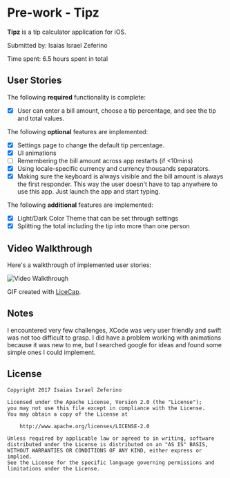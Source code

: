 # Pre-work - Tipz

**Tipz** is a tip calculator application for iOS.

Submitted by: Isaias Israel Zeferino

Time spent: 6.5 hours spent in total

## User Stories

The following **required** functionality is complete:

* [X] User can enter a bill amount, choose a tip percentage, and see the tip and total values.

The following **optional** features are implemented:
* [X] Settings page to change the default tip percentage.
* [X] UI animations
* [ ] Remembering the bill amount across app restarts (if <10mins)
* [X] Using locale-specific currency and currency thousands separators.
* [X] Making sure the keyboard is always visible and the bill amount is always the first responder. This way the user doesn't have to tap anywhere to use this app. Just launch the app and start typing.

The following **additional** features are implemented:

- [X] Light/Dark Color Theme that can be set through settings
- [X] Splitting the total including the tip into more than one person 

## Video Walkthrough 

Here's a walkthrough of implemented user stories:

<img src='https://imgur.com/KGozHiS.gif' title='Video Walkthrough' width='' alt='Video Walkthrough' />

GIF created with [LiceCap](http://www.cockos.com/licecap/).

## Notes

I encountered very few challenges, XCode was very user friendly and swift was not too difficult to grasp. I did have a problem working with animations because it was new to me, but I searched google for ideas and found some simple ones I could implement. 

## License

    Copyright 2017 Isaias Israel Zeferino

    Licensed under the Apache License, Version 2.0 (the "License");
    you may not use this file except in compliance with the License.
    You may obtain a copy of the License at

        http://www.apache.org/licenses/LICENSE-2.0

    Unless required by applicable law or agreed to in writing, software
    distributed under the License is distributed on an "AS IS" BASIS,
    WITHOUT WARRANTIES OR CONDITIONS OF ANY KIND, either express or implied.
    See the License for the specific language governing permissions and
    limitations under the License.

